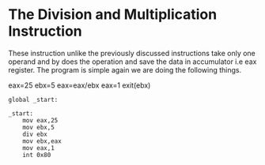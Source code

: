 # The Division and Multiplication Instruction

These instruction unlike the previously discussed instructions take only one
operand and by does the operation and save the data in accumulator i.e eax
register. The program is simple again we are doing the following things.

eax=25
ebx=5
eax=eax/ebx
eax=1
exit(ebx)

```
global _start:

_start:
	mov eax,25
	mov ebx,5
	div ebx
	mov ebx,eax
	mov eax,1
	int 0x80

```
